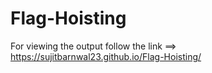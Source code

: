 ﻿# Flag-Hoisting
 For viewing the output follow the link ==> https://sujitbarnwal23.github.io/Flag-Hoisting/

